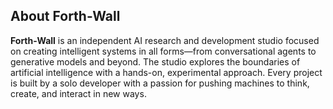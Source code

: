 ## About Forth-Wall

**Forth-Wall** is an independent AI research and development studio focused on creating intelligent systems in all forms—from conversational agents to generative models and beyond. The studio explores the boundaries of artificial intelligence with a hands-on, experimental approach. Every project is built by a solo developer with a passion for pushing machines to think, create, and interact in new ways.
